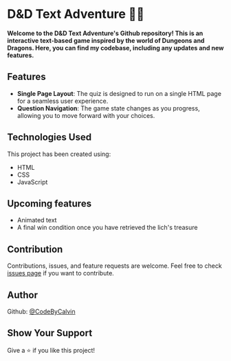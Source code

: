# D&D Text Adventure 🧙‍♂️

<strong>Welcome to the D&D Text Adventure's Github repository! This is an interactive text-based game inspired by the world of Dungeons and Dragons. Here, you can find my codebase, including any updates and new features.</strong>

## Features

- **Single Page Layout**: The quiz is designed to run on a single HTML page for a seamless user experience.
- **Question Navigation**: The game state changes as you progress, allowing you to move forward with your choices.

## Technologies Used

This project has been created using:

- HTML
- CSS
- JavaScript

## Upcoming features
- Animated text 
- A final win condition once you have retrieved the lich's treasure

## Contribution

Contributions, issues, and feature requests are welcome. Feel free to check [issues page](https://github.com/CodeByCalvin/DnD-Text-Adventure/issues) if you want to contribute.

## Author

Github: [@CodeByCalvin](https://github.com/CodeByCalvin)

## Show Your Support

Give a ⭐️ if you like this project!
